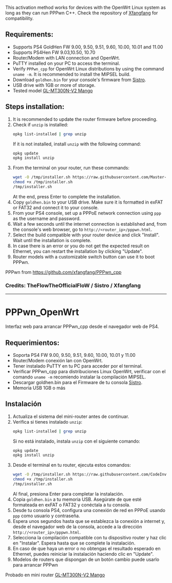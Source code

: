 This activation method works for devices with the OpenWrt Linux system as long as they can run PPPwn C++. Check the repository of [Xfangfang](https://github.com/xfangfang/PPPwn_cpp) for compatibility.

## Requirements:

- Supports PS4 GoldHen FW 9.00, 9.50, 9.51, 9.60, 10.00, 10.01 and 11.00
- Supports PS4Hen FW 9.03,10.50, 10.70
- Router/Modem with LAN connection and OpenWrt.
- PuTTY installed on your PC to access the terminal.
- Verify `PPPwn_cpp` for OpenWrt Linux distributions by using the command `uname -m`. It is recommended to install the MIPSEL build.
- Download `goldhen.bin` for your console's firmware from [Sistro](https://github.com/GoldHEN/GoldHEN/releases).
- USB drive with 1GB or more of storage.
- Tested model [GL-MT300N-V2 Mango](https://www.gl-inet.com/products/gl-mt300n-v2/)

## Steps installation:

1. It is recommended to update the router firmware before proceeding.
2. Check if `unzip` is installed:
    ```sh
    opkg list-installed | grep unzip
    ```
    If it is not installed, install `unzip` with the following command:
    ```sh
    opkg update
    opkg install unzip
    ```
3. From the terminal on your router, run these commands:
    ```sh
    wget -O /tmp/installer.sh https://raw.githubusercontent.com/Master-s/PPPwn_ow_M/main/installer.sh
    chmod +x /tmp/installer.sh
    /tmp/installer.sh
    ```
    At the end, press Enter to complete the installation.
4. Copy `goldhen.bin` to your USB drive. Make sure it is formatted in exFAT or FAT32 and connect it to your console.
5. From your PS4 console, set up a PPPoE network connection using `ppp` as the username and password.
6. Wait a few seconds until the internet connection is established and, from the console's web browser, go to `http://<router_ip>/pppwn.html`.
7. Select the build compatible with your router device and click "Install". Wait until the installation is complete.
8. In case there is an error or you do not get the expected result on Ethernet, you can restart the installation by clicking "Update".
9. Router models with a customizable switch button can use it to boot PPPwn.

PPPwn from https://github.com/xfangfang/PPPwn_cpp

### Credits: TheFlowTheOfficialFloW / Sistro / Xfangfang

---

# PPPwn_OpenWrt
Interfaz web para arrancar PPPwn_cpp desde el navegador web de PS4.

## Requerimientos:

- Soporta PS4 FW 9.00, 9.50, 9.51, 9.60, 10.00, 10.01 y 11.00
- Router/Modem conexión lan con OpenWrt.
- Tener instalado PuTTY en tu PC para acceder por el terminal.
- Verificar PPPwn_cpp para distribuciones Linux OpenWrt, verificar con el comando `uname -m` recomiendo instalar la compilación MIPSEL.
- Descargar goldhen.bin para el Firmware de tu consola [Sistro](https://github.com/GoldHEN/GoldHEN/releases).
- Memoria USB 1GB o más

## Instalación

1. Actualiza el sistema del mini-router antes de continuar.
2. Verifica si tienes instalado `unzip`:
    ```sh
    opkg list-installed | grep unzip
    ```
    Si no está instalado, instala `unzip` con el siguiente comando:
    ```sh
    opkg update
    opkg install unzip
    ```
3. Desde el terminal en tu router, ejecuta estos comandos:
    ```sh
    wget -O /tmp/installer.sh https://raw.githubusercontent.com/CodeInvers3/PPPwn_ow/main/installer.sh
    chmod +x /tmp/installer.sh
    /tmp/installer.sh
    ```
    Al final, presiona Enter para completar la instalación.
4. Copia `goldhen.bin` a tu memoria USB. Asegúrate de que esté formateada en exFAT o FAT32 y conéctala a tu consola.
5. Desde tu consola PS4, configura una conexión de red en PPPoE usando `ppp` como usuario y contraseña.
6. Espera unos segundos hasta que se establezca la conexión a internet y, desde el navegador web de la consola, accede a la dirección `http://<router_ip>/pppwn.html`.
7. Selecciona la compilación compatible con tu dispositivo router y haz clic en "Instalar". Espera hasta que se complete la instalación.
8. En caso de que haya un error o no obtengas el resultado esperado en Ethernet, puedes reiniciar la instalación haciendo clic en "Update".
9. Modelos de routers que dispongan de un botón cambio puede usarlo para arrancar PPPwn


Probado en mini router [GL-MT300N-V2 Mango](https://www.gl-inet.com/products/gl-mt300n-v2/)
